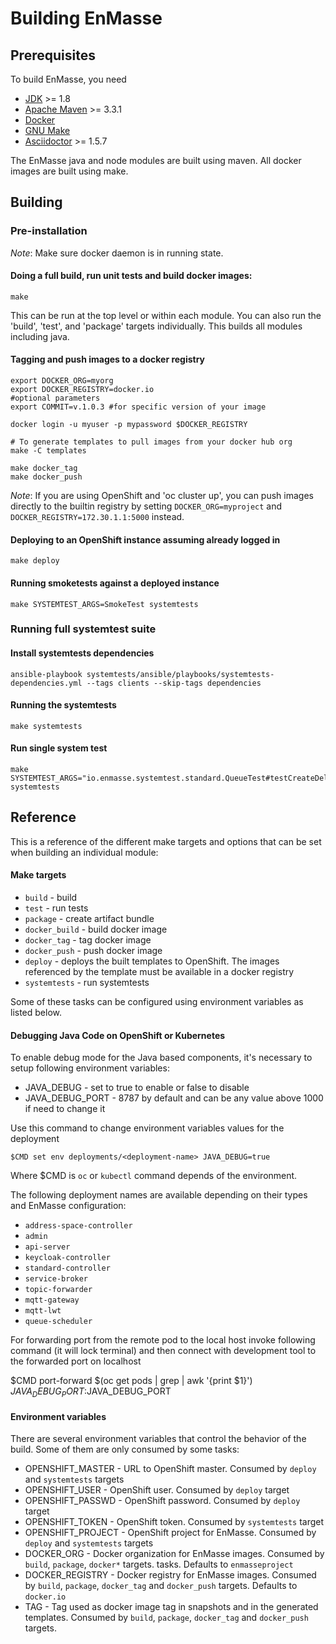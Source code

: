 # Building EnMasse

## Prerequisites

To build EnMasse, you need

   * [JDK](http://openjdk.java.net/) >= 1.8
   * [Apache Maven](https://maven.apache.org/) >= 3.3.1
   * [Docker](https://www.docker.com/)
   * [GNU Make](https://www.gnu.org/software/make/)
   * [Asciidoctor](https://asciidoctor.org/) >= 1.5.7

The EnMasse java and node modules are built using maven. All docker images are built using make.

## Building

### Pre-installation

*Note*: Make sure docker daemon is in running state.

#### Doing a full build, run unit tests and build docker images:

    make

This can be run at the top level or within each module. You can also run the 'build', 'test', and 'package' targets individually.
This builds all modules including java.


#### Tagging and push images to a docker registry

    export DOCKER_ORG=myorg
    export DOCKER_REGISTRY=docker.io
    #optional parameters
    export COMMIT=v.1.0.3 #for specific version of your image

    docker login -u myuser -p mypassword $DOCKER_REGISTRY

    # To generate templates to pull images from your docker hub org
    make -C templates

    make docker_tag
    make docker_push

*Note*: If you are using OpenShift and 'oc cluster up', you can push images directly to the builtin registry
by setting `DOCKER_ORG=myproject` and `DOCKER_REGISTRY=172.30.1.1:5000` instead.

#### Deploying to an OpenShift instance assuming already logged in

    make deploy

#### Running smoketests against a deployed instance

    make SYSTEMTEST_ARGS=SmokeTest systemtests

### Running full systemtest suite

#### Install systemtests dependencies

    ansible-playbook systemtests/ansible/playbooks/systemtests-dependencies.yml --tags clients --skip-tags dependencies

#### Running the systemtests

    make systemtests
    
#### Run single system test

    make SYSTEMTEST_ARGS="io.enmasse.systemtest.standard.QueueTest#testCreateDeleteQueue" systemtests
    
## Reference

This is a reference of the different make targets and options that can be set when building an
individual module:

#### Make targets

   * `build`        - build
   * `test`         - run tests
   * `package`      - create artifact bundle
   * `docker_build` - build docker image
   * `docker_tag`   - tag docker image
   * `docker_push`  - push docker image
   * `deploy`       - deploys the built templates to OpenShift. The images referenced by the template must be available in a docker registry
   * `systemtests`  - run systemtests

Some of these tasks can be configured using environment variables as listed below.

#### Debugging Java Code on OpenShift or Kubernetes

To enable debug mode for the Java based components, it's necessary to setup following environment variables:

   * JAVA_DEBUG - set to true to enable or false to disable
   * JAVA_DEBUG_PORT - 8787 by default and can be any value above 1000 if need to change it

Use this command to change environment variables values for the deployment

    $CMD set env deployments/<deployment-name> JAVA_DEBUG=true

Where $CMD is `oc` or `kubectl` command depends of the environment.

The following deployment names are available depending on their types and EnMasse configuration:

   * `address-space-controller`
   * `admin`
   * `api-server`
   * `keycloak-controller`
   * `standard-controller`
   * `service-broker`
   * `topic-forwarder`
   * `mqtt-gateway`
   * `mqtt-lwt`
   * `queue-scheduler`

For forwarding port from the remote pod to the local host invoke following command (it will lock terminal) and then
connect with development tool to the forwarded port on localhost

   $CMD port-forward $(oc get pods | grep <deployment-name> | awk '{print $1}') $JAVA_DEBUG_PORT:$JAVA_DEBUG_PORT

#### Environment variables

There are several environment variables that control the behavior of the build. Some of them are
only consumed by some tasks:

   * OPENSHIFT_MASTER  - URL to OpenShift master. Consumed by `deploy` and `systemtests` targets
   * OPENSHIFT_USER    - OpenShift user. Consumed by `deploy` target
   * OPENSHIFT_PASSWD  - OpenShift password. Consumed by `deploy` target
   * OPENSHIFT_TOKEN   - OpenShift token. Consumed by `systemtests` target
   * OPENSHIFT_PROJECT - OpenShift project for EnMasse. Consumed by `deploy` and `systemtests` targets
   * DOCKER_ORG        - Docker organization for EnMasse images. Consumed by `build`, `package`, `docker*` targets. tasks. Defaults to `enmasseproject`
   * DOCKER_REGISTRY   - Docker registry for EnMasse images. Consumed by `build`, `package`, `docker_tag` and `docker_push` targets. Defaults to `docker.io`
   * TAG               - Tag used as docker image tag in snapshots and in the generated templates. Consumed by `build`, `package`, `docker_tag` and `docker_push` targets.
